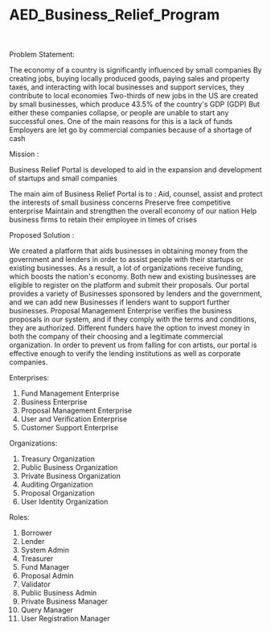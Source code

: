 # AED_Business_Relief_Program
<br>
<br>
Problem Statement: 

The economy of a country is significantly influenced by small companies By creating jobs, buying locally produced goods, paying sales and property taxes, and interacting with local businesses and support services, they contribute to local economies
Two-thirds of new jobs in the US are created by small businesses, which produce 43.5% of the country's GDP (GDP)
But either these companies collapse, or people are unable to start any successful ones. One of the main reasons for this is a lack of funds
Employers are let go by commercial companies because of a shortage of cash

Mission :

Business Relief Portal is developed to aid in the expansion and development of startups and small companies

The main aim of Business Relief Portal is to :
Aid, counsel, assist and protect the interests of small business concerns
Preserve free competitive enterprise
Maintain and strengthen the overall economy of our nation
Help business firms to retain their employee in times of crises

Proposed Solution : 

We created a platform that aids businesses in obtaining money from the government and lenders in order to  assist people with their startups or existing businesses.
As a result, a lot of organizations receive funding, which boosts the nation's economy.
Both new and existing businesses are eligible to register on the platform and submit their proposals.
Our portal provides a variety of Businesses sponsored by lenders and the government, and we can add new Businesses if lenders want to support further businesses.
Proposal Management Enterprise verifies the business proposals in our system, and if they comply with the terms and conditions, they are authorized.
Different funders have the option to invest money in both the company of their choosing and a legitimate commercial organization.
In order to prevent us from falling for con artists, our portal is effective enough to verify the lending institutions as well as corporate companies.

Enterprises:

1. Fund Management Enterprise
2. Business Enterprise
3. Proposal Management Enterprise
4. User and Verification Enterprise
5. Customer Support Enterprise

Organizations:

1. Treasury Organization
2. Public Business Organization
3. Private Business Organization
4. Auditing Organization
5. Proposal Organization
6. User Identity Organization

Roles:

1. Borrower
2. Lender
3. System Admin
4. Treasurer
5. Fund Manager
6. Proposal Admin
7. Validator
8. Public Business Admin
9. Private Business Manager
10. Query Manager
11. User Registration Manager

